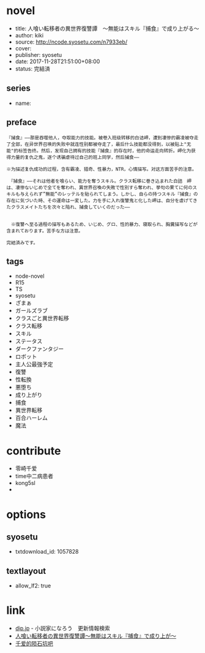 # novel

- title: 人喰い転移者の異世界復讐譚　～無能はスキル『捕食』で成り上がる～
- author: kiki
- source: http://ncode.syosetu.com/n7933eb/
- cover:
- publisher: syosetu
- date: 2017-11-28T21:51:00+08:00
- status: 完結済

## series

- name:

## preface


```
『捕食』――那是吞噬他人，夺取能力的技能。被卷入班级转移的白诘岬，遭到凄惨的霸凌被夺走了全部，在异世界召唤的失败中就连性别都被夺走了，最后什么技能都没得到，以被贴上"无能"的标签告终。然后，发现自己拥有的技能『捕食』的存在时，他的命运走向转折。岬化为获得力量的复仇之鬼，逐个诱骗虐待过自己的班上同学，然后捕食――

※为描述复仇成功的过程，含有霸凌、猎奇、性暴力，NTR，心情描写。对这方面苦手的注意。

　『捕食』――それは他者を喰らい、能力を奪うスキル。クラス転移に巻き込まれた白詰　岬は、凄惨ないじめで全てを奪われ、異世界召喚の失敗で性別すら奪われ、挙句の果てに何のスキルも与えられず”無能”のレッテルを貼られてしまう。しかし、自らの持つスキル『捕食』の存在に気づいた時、その運命は一変した。力を手に入れ復讐鬼と化した岬は、自分を虐げてきたクラスメイトたちを次々と陥れ、捕食していくのだった――


　※復讐へ至る過程の描写もあるため、いじめ、グロ、性的暴力、寝取られ、胸糞描写などが含まれております。苦手な方は注意。

完結済みです。
```

## tags

- node-novel
- R15
- TS
- syosetu
- ざまぁ
- ガールズラブ
- クラスごと異世界転移
- クラス転移
- スキル
- ステータス
- ダークファンタジー
- ロボット
- 主人公最強予定
- 復讐
- 性転換
- 悪堕ち
- 成り上がり
- 捕食
- 異世界転移
- 百合ハーレム
- 魔法

# contribute

- 零崎千爱
- time中二病患者
- kong5sl
- 

# options

## syosetu

- txtdownload_id: 1057828

## textlayout

- allow_lf2: true

# link

- [dip.jp](https://narou.dip.jp/search.php?text=n7933eb&novel=all&genre=all&new_genre=all&length=0&down=0&up=100) - 小説家になろう　更新情報検索
- [人喰い転移者の異世界復讐譚～無能はスキル『捕食』で成り上が～](https://tieba.baidu.com/p/5322052155 "人喰い転移者の異世界復讐譚～無能はスキル『捕食』で成り上が～")
- [千爱的陨石坑吧](https://tieba.baidu.com/f?kw=%E5%8D%83%E7%88%B1%E7%9A%84%E9%99%A8%E7%9F%B3%E5%9D%91&ie=utf-8&tp=0 "千爱的陨石坑")

